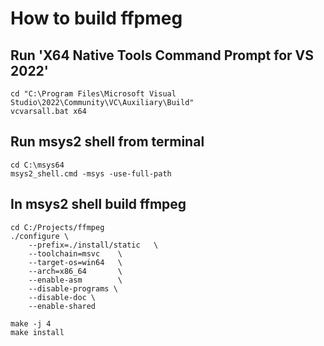 # How to build ffpmeg

## Run 'X64 Native Tools Command Prompt for VS 2022' 
```
cd "C:\Program Files\Microsoft Visual Studio\2022\Community\VC\Auxiliary\Build"
vcvarsall.bat x64
```

## Run msys2 shell from terminal
```
cd C:\msys64
msys2_shell.cmd -msys -use-full-path
```

## In msys2 shell build ffmpeg
```          
cd C:/Projects/ffmpeg
./configure \
	--prefix=./install/static	\
	--toolchain=msvc	\
	--target-os=win64	\
	--arch=x86_64		\
	--enable-asm		\
	--disable-programs \
	--disable-doc \
	--enable-shared
	
make -j 4
make install
```